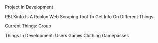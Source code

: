Project In Development 

RBLXinfo Is A Roblox Web Scraping Tool To Get Info On Different Things

Current Things:
Group

Things In Development:
Users
Games
Clothing
Gamepasses